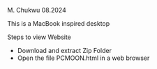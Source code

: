 M. Chukwu
08.2024

This is a MacBook inspired desktop


Steps to view Website

- Download and extract Zip Folder
- Open the file PCMOON.html in a web browser 
